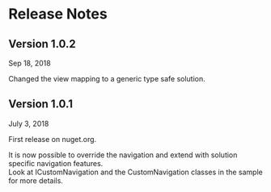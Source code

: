 # Release Notes #

## Version 1.0.2 ##
Sep 18, 2018

Changed the view mapping to a generic type safe solution.

## Version 1.0.1 ##
July 3, 2018   
   
First release on nuget.org.   
   
It is now possible to override the navigation and extend with solution specific navigation features.   
Look at ICustomNavigation and the CustomNavigation classes in the sample for more details.   
